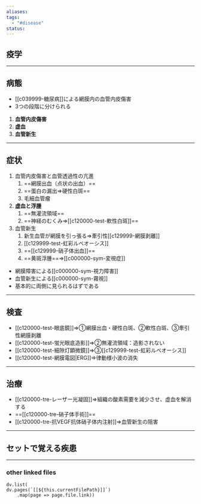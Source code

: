 ```yaml
---
aliases: 
tags:
  - "#disease"
status:
---
```

## 疫学
---
## 病態
- [[c039999-糖尿病]]による網膜内の血管内皮傷害
- 3つの段階に分けられる

1. **血管内皮傷害**
2. **虚血**
3. **血管新生**
---
## 症状
1. 血管内皮傷害と血管透過性の亢進
	1. ==網膜出血（点状の出血）==
	2. ==蛋白の漏出⇒硬性白斑==
	3. 毛細血管瘤
2. **虚血と浮腫**
	1. ==無灌流領域==
	2. ==神経のむくみ⇒[[c120000-test-軟性白斑]]==
3. 血管新生
	1. 新生血管が網膜を引っ張る⇒牽引性[[c129999-網膜剥離]]
	2. [[c129999-test-虹彩ルベオーシス]]
	3. ==[[c129999-硝子体出血]]==
	4. ==黄斑浮腫==⇒[[c000000-sym-変視症]]

- 網膜障害による[[c000000-sym-視力障害]]
- 血管新生による[[c000000-sym-霧視]]
- 基本的に両側に見られるはずである
---
## 検査
- [[c120000-test-眼底鏡]]⇒①網膜出血・硬性白斑、②軟性白斑、③牽引性網膜剥離
- [[c120000-test-蛍光眼底造影]]⇒②無灌流領域：造影されない
- [[c120000-test-細隙灯顕微鏡]]⇒③[[c129999-test-虹彩ルベオーシス]]
- [[c120000-test-網膜電図|ERG]]⇒律動様小波の消失
---
## 治療
- [[c120000-tre-レーザー光凝固]]⇒組織の酸素需要を減少させ、虚血を解消する
- ==[[c120000-tre-硝子体手術]]==
- [[c120000-tre-抗VEGF抗体硝子体内注射]]⇒血管新生の阻害
---
## セットで覚える疾患
---
### other linked files
```dataviewjs
dv.list(
dv.pages(`[[${this.currentFilePath}]]`)
	.map(page => page.file.link))
```